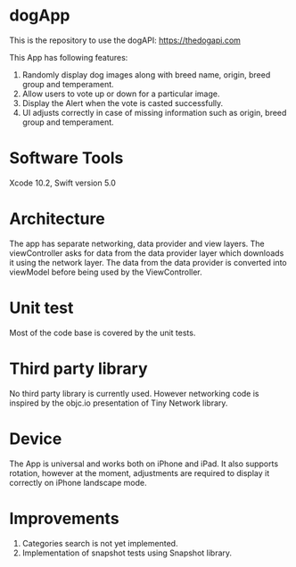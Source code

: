 # dogApp
This is the repository to use the dogAPI: https://thedogapi.com

This App has following features:
1. Randomly display dog images along with breed name, origin, breed group and temperament.
2. Allow users to vote up or down for a particular image.
3. Display the Alert when the vote is casted successfully.
3. UI adjusts correctly in case of missing information such as origin, breed group and temperament.

# Software Tools
Xcode 10.2, Swift version 5.0

# Architecture
The app has separate networking, data provider and view layers. The viewController asks for data from the data provider layer which downloads it using the network layer. The data from the data provider is converted into viewModel before being used by the ViewController.

# Unit test
Most of the code base is covered by the unit tests.

# Third party library
No third party library is currently used. However networking code is inspired by the objc.io presentation of Tiny Network library.

# Device
The App is universal and works both on iPhone and iPad. It also supports rotation, however at the moment, adjustments are required to display it correctly on iPhone landscape mode.

# Improvements
1. Categories search is not yet implemented.
2. Implementation of snapshot tests using Snapshot library.
